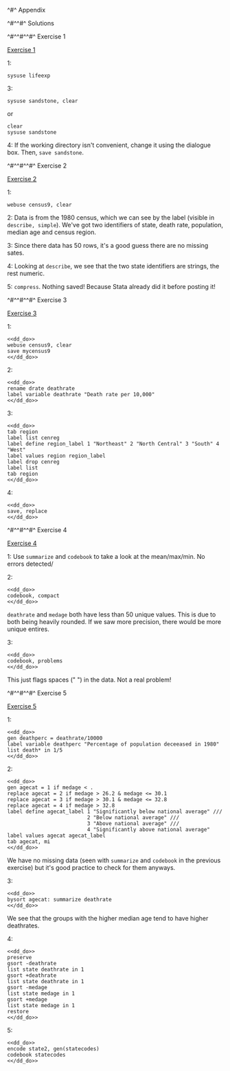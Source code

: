 ^#^ Appendix

^#^^#^ Solutions

^#^^#^^#^ Exercise 1

[Exercise 1](working-with-data-sets.html#exercise-1)

1:
```
sysuse lifeexp
```

3:
```
sysuse sandstone, clear
```
or
```
clear
sysuse sandstone
```

4:
If the working directory isn't convenient, change it using the dialogue box. Then, `save sandstone`.

^#^^#^^#^ Exercise 2

[Exercise 2](data-management.html#exercise-2)

1:
```
webuse census9, clear
```

2: Data is from the 1980 census, which we can see by the label (visible in `describe, simple`). We've got two identifiers of state, death rate,
   population, median age and census region.

3: Since there data has 50 rows, it's a good guess there are no missing sates.

4: Looking at `describe`, we see that the two state identifiers are strings, the rest numeric.

5: `compress`. Nothing saved! Because Stata already did it before posting it!

^#^^#^^#^ Exercise 3

[Exercise 3](data-management.html#exercise-3)

1:
~~~~
<<dd_do>>
webuse census9, clear
save mycensus9
<</dd_do>>
~~~~

2:
~~~~
<<dd_do>>
rename drate deathrate
label variable deathrate "Death rate per 10,000"
<</dd_do>>
~~~~

3:
~~~~
<<dd_do>>
tab region
label list cenreg
label define region_label 1 "Northeast" 2 "North Central" 3 "South" 4 "West"
label values region region_label
label drop cenreg
label list
tab region
<</dd_do>>
~~~~

4:
~~~~
<<dd_do>>
save, replace
<</dd_do>>
~~~~

^#^^#^^#^ Exercise 4

[Exercise 4](data-management.html#exercise-4)

1: Use `summarize` and `codebook` to take a look at the mean/max/min. No errors detected/

2:
~~~~
<<dd_do>>
codebook, compact
<</dd_do>>
~~~~
`deathrate` and `medage` both have less than 50 unique values. This is due to both being heavily rounded. If we saw more precision, there would be more unique entires.

3:
~~~~
<<dd_do>>
codebook, problems
<</dd_do>>
~~~~
This just flags spaces (" ") in the data. Not a real problem!

^#^^#^^#^ Exercise 5

[Exercise 5](data-management.html#exercise-5)

1:
~~~~
<<dd_do>>
gen deathperc = deathrate/10000
label variable deathperc "Percentage of population deceeased in 1980"
list death* in 1/5
<</dd_do>>
~~~~

2:
~~~~
<<dd_do>>
gen agecat = 1 if medage < .
replace agecat = 2 if medage > 26.2 & medage <= 30.1
replace agecat = 3 if medage > 30.1 & medage <= 32.8
replace agecat = 4 if medage > 32.8
label define agecat_label 1 "Significantly below national average" ///
                          2 "Below national average" ///
                          3 "Above national average" ///
                          4 "Significantly above national average"
label values agecat agecat_label
tab agecat, mi
<</dd_do>>
~~~~
We have no missing data (seen with `summarize` and `codebook` in the previous exercise) but it's good practice to check for them anyways.

3:
~~~~
<<dd_do>>
bysort agecat: summarize deathrate
<</dd_do>>
~~~~
We see that the groups with the higher median age tend to have higher deathrates.

4:
~~~~
<<dd_do>>
preserve
gsort -deathrate
list state deathrate in 1
gsort +deathrate
list state deathrate in 1
gsort -medage
list state medage in 1
gsort +medage
list state medage in 1
restore
<</dd_do>>
~~~~

5:
~~~~
<<dd_do>>
encode state2, gen(statecodes)
codebook statecodes
<</dd_do>>
~~~~
